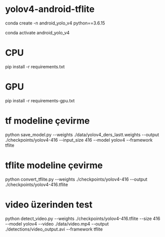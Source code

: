 # yolov4-android-tflite

conda create -n android_yolo_v4 python==3.6.15

conda activate android_yolo_v4

# CPU
pip install -r requirements.txt

# GPU
pip install -r requirements-gpu.txt


# tf modeline çevirme
python save_model.py --weights ./data/yolov4_ders_lastt.weights --output ./checkpoints/yolov4-416 --input_size 416 --model yolov4 --framework tflite

# tflite modeline çevirme
python convert_tflite.py --weights ./checkpoints/yolov4-416 --output ./checkpoints/yolov4-416.tflite

# video üzerinden test
python detect_video.py --weights ./checkpoints/yolov4-416.tflite --size 416 --model yolov4 --video ./data/video.mp4 --output ./detections/video_output.avi --framework tflite
